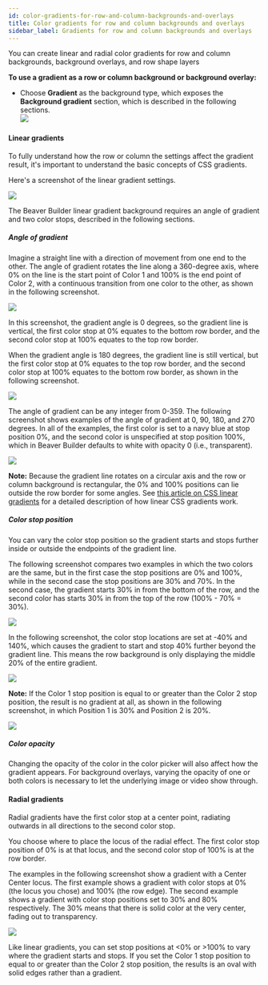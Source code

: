 ```yaml
---
id: color-gradients-for-row-and-column-backgrounds-and-overlays
title: Color gradients for row and column backgrounds and overlays
sidebar_label: Gradients for row and column backgrounds and overlays
---
```


You can create linear and radial color gradients for row and column
backgrounds, background overlays, and row shape layers

**To use a gradient as a row or column background or background overlay:**

  * Choose **Gradient** as the background type, which exposes the **Background gradient** section, which is described in the following sections.  
![](/img/row-columns-color-gradients-1.png)

#### Linear gradients

To fully understand how the row or column the settings affect the gradient
result, it's important to understand the basic concepts of CSS gradients.

Here's a screenshot of the linear gradient settings.

![](/img/row-columns-color-gradients-2.png)

The Beaver Builder linear gradient background requires an angle of gradient
and two color stops, described in the following sections.

##### Angle of gradient

Imagine a straight line with a direction of movement from one end to the
other. The angle of gradient rotates the line along a 360-degree axis, where
0% on the line is the start point of Color 1 and 100% is the end point of
Color 2, with a continuous transition from one color to the other, as shown in
the following screenshot.

![](/img/row-columns-color-gradients-3.png)

In this screenshot, the gradient angle is 0 degrees, so the gradient line is
vertical, the first color stop at 0% equates to the bottom row border, and the
second color stop at 100% equates to the top row border.

When the gradient angle is 180 degrees, the gradient line is still vertical,
but the first color stop at 0% equates to the top row border, and the second
color stop at 100% equates to the bottom row border, as shown in the following
screenshot.

![](/img/row-columns-color-gradients-4.png)

The angle of gradient can be any integer from 0-359. The following screenshot
shows examples of the angle of gradient at 0, 90, 180, and 270 degrees. In all
of the examples, the first color is set to a navy blue at stop position 0%,
and the second color is unspecified at stop position 100%, which in Beaver
Builder defaults to white with opacity 0 (i.e., transparent).

![](/img/row-columns-color-gradients-5.png)

**Note:** Because the gradient line rotates on a circular axis and the row or
column background is rectangular, the 0% and 100% positions can lie outside
the row border for some angles. See [this article on CSS linear gradients](https://medium.com/@patrickbrosset/do-you-really-understand-css-linear-gradients-631d9a895caf) for a detailed description of how linear CSS
gradients work.

##### Color stop position

You can vary the color stop position so the gradient starts and stops further
inside or outside the endpoints of the gradient line.

The following screenshot compares two examples in which the two colors are the
same, but in the first case the stop positions are 0% and 100%, while in the
second case the stop positions are 30% and 70%. In the second case, the
gradient starts 30% in from the bottom of the row, and the second color has
starts 30% in from the top of the row (100% - 70% = 30%).

![](/img/row-columns-color-gradients-6.png)

In the following screenshot, the color stop locations are set at -40% and
140%, which causes the gradient to start and stop 40% further beyond the
gradient line. This means the row background is only displaying the middle 20%
of the entire gradient.

![](/img/row-columns-color-gradients-7.png)

**Note:** If the Color 1 stop position is equal to or greater than the Color 2
stop position, the result is no gradient at all, as shown in the following
screenshot, in which Position 1 is 30% and Position 2 is 20%.

![](/img/row-columns-color-gradients-8.png)

##### Color opacity

Changing the opacity of the color in the color picker will also affect how the
gradient appears. For background overlays, varying the opacity of one or both
colors is necessary to let the underlying image or video show through.

#### Radial gradients

Radial gradients have the first color stop at a center point, radiating
outwards in all directions to the second color stop.

You choose where to place the locus of the radial effect. The first color stop
position of 0% is at that locus, and the second color stop of 100% is at the
row border.

The examples in the following screenshot show a gradient with a Center Center
locus. The first example shows a gradient with color stops at 0% (the locus
you chose) and 100% (the row edge). The second example shows a gradient with
color stop positions set to 30% and 80% respectively. The 30% means that there
is solid color at the very center, fading out to transparency.

![](/img/row-columns-color-gradients-9.png)

Like linear gradients, you can set stop positions at <0% or >100% to vary
where the gradient starts and stops. If you set the Color 1 stop position to
equal to or greater than the Color 2 stop position, the results is an oval
with solid edges rather than a gradient.
